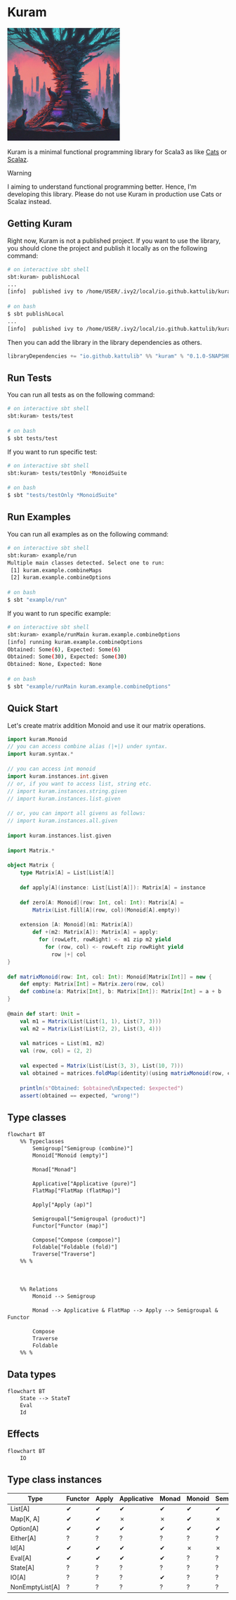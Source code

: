 # Kuram

<p>
    <img src="/docs/icon.jpeg" width="256" height="256" />
</p>

Kuram is a minimal functional programming library for Scala3
as like [Cats](https://github.com/typelevel/cats) or [Scalaz](https://github.com/scalaz/scalaz).

> [!WARNING]
> I aiming to understand functional programming better. Hence, I'm developing this library. 
Please do not use Kuram in production use Cats or Scalaz instead.

## Getting Kuram
Right now, Kuram is not a published project. If you want to use the library,
you should clone the project and publish it locally as on the following command:
```bash
# on interactive sbt shell
sbt:kuram> publishLocal
...
[info]  published ivy to /home/USER/.ivy2/local/io.github.kattulib/kuram_3/0.1.0-SNAPSHOT

# on bash
$ sbt publishLocal
...
[info]  published ivy to /home/USER/.ivy2/local/io.github.kattulib/kuram_3/0.1.0-SNAPSHOT
```

Then you can add the library in the library dependencies as others.
```scala
libraryDependencies += "io.github.kattulib" %% "kuram" % "0.1.0-SNAPSHOT"
```

## Run Tests
You can run all tests as on the following command:
```bash
# on interactive sbt shell
sbt:kuram> tests/test

# on bash
$ sbt tests/test
```

If you want to run specific test:
```bash
# on interactive sbt shell
sbt:kuram> tests/testOnly *MonoidSuite

# on bash
$ sbt "tests/testOnly *MonoidSuite"
```

## Run Examples
You can run all examples as on the following command:
```bash
# on interactive sbt shell
sbt:kuram> example/run
Multiple main classes detected. Select one to run:
 [1] kuram.example.combineMaps
 [2] kuram.example.combineOptions

# on bash
$ sbt "example/run"
```

If you want to run specific example:
```bash
# on interactive sbt shell
sbt:kuram> example/runMain kuram.example.combineOptions
[info] running kuram.example.combineOptions
Obtained: Some(6), Expected: Some(6)
Obtained: Some(30), Expected: Some(30)
Obtained: None, Expected: None

# on bash
$ sbt "example/runMain kuram.example.combineOptions"
```

## Quick Start
Let's create matrix addition Monoid and use it our matrix operations.

```scala
import kuram.Monoid
// you can access combine alias (|+|) under syntax.
import kuram.syntax.*

// you can access int monoid
import kuram.instances.int.given
// or, if you want to access list, string etc.
// import kuram.instances.string.given
// import kuram.instances.list.given

// or, you can import all givens as follows:
// import kuram.instances.all.given

import kuram.instances.list.given

import Matrix.*

object Matrix {
    type Matrix[A] = List[List[A]]
    
    def apply[A](instance: List[List[A]]): Matrix[A] = instance

    def zero[A: Monoid](row: Int, col: Int): Matrix[A] =
        Matrix(List.fill[A](row, col)(Monoid[A].empty))

    extension [A: Monoid](m1: Matrix[A])
        def +(m2: Matrix[A]): Matrix[A] = apply:
          for (rowLeft, rowRight) <- m1 zip m2 yield
            for (row, col) <- rowLeft zip rowRight yield
              row |+| col
}

def matrixMonoid(row: Int, col: Int): Monoid[Matrix[Int]] = new {
    def empty: Matrix[Int] = Matrix.zero(row, col)
    def combine(a: Matrix[Int], b: Matrix[Int]): Matrix[Int] = a + b
}

@main def start: Unit = 
    val m1 = Matrix(List(List(1, 1), List(7, 3)))
    val m2 = Matrix(List(List(2, 2), List(3, 4)))

    val matrices = List(m1, m2)
    val (row, col) = (2, 2)

    val expected = Matrix(List(List(3, 3), List(10, 7)))
    val obtained = matrices.foldMap(identity)(using matrixMonoid(row, col))

    println(s"Obtained: $obtained\nExpected: $expected")
    assert(obtained == expected, "wrong!")
```

## Type classes
```mermaid
flowchart BT
    %% Typeclasses
        Semigroup["Semigroup (combine)"]
        Monoid["Monoid (empty)"]

        Monad["Monad"]

        Applicative["Applicative (pure)"]
        FlatMap["FlatMap (flatMap)"]

        Apply["Apply (ap)"]

        Semigroupal["Semigroupal (product)"]
        Functor["Functor (map)"]

        Compose["Compose (compose)"]
        Foldable["Foldable (fold)"]
        Traverse["Traverse"]
    %% %



    %% Relations
        Monoid --> Semigroup

        Monad --> Applicative & FlatMap --> Apply --> Semigroupal & Functor

        Compose
        Traverse
        Foldable
    %% %
```

## Data types
```mermaid
flowchart BT
    State --> StateT
    Eval
    Id
```

## Effects
```mermaid
flowchart BT
    IO
```

## Type class instances

| Type              | Functor | Apply    | Applicative | Monad      | Monoid     | Semigroup  | Foldable | FlatMap |
| ----------------- | ------- | -------- | ----------- | ---------- | ---------- | ---------- | -------- | ------- |
| List[A]           | ✔       | ✔        | ✔           | ✔          | ✔          | ✔          | ✔        | ✔       |
| Map[K, A]         | ✔       | ✔        | ✗           | ✗          | ✔          | ✗          | ?        | ✔       |
| Option[A]         | ✔       | ✔        | ✔           | ✔          | ✔          | ✔          | ?        | ✔       |
| Either[A]         | ?       | ?        | ?           | ?          | ?          | ?          | ?        | ?       |
| Id[A]             | ✔       | ✔        | ✔           | ✔          | ✗          | ✗          | ?        | ✔       |
| Eval[A]           | ✔       | ✔        | ✔           | ✔          | ?          | ?          | ?        | ✔       |
| State[A]          | ?       | ?        | ?           | ?          | ?          | ?          | ?        | ?       |
| IO[A]             | ?       | ?        | ?           | ✔          | ?          | ?          | ?        | ?       |
| NonEmptyList[A]   | ?       | ?        | ?           | ?          | ?          | ?          | ?        | ?       |
